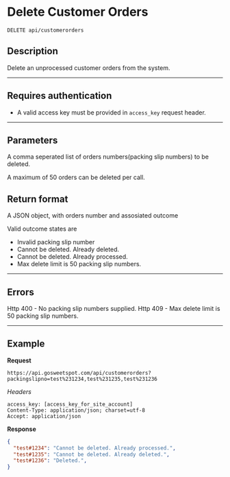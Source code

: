 # Delete Customer Orders

    DELETE api/customerorders

## Description
Delete an unprocessed customer orders from the system.

***

## Requires authentication
* A valid access key must be provided in `access_key` request header.

***

## Parameters

A comma seperated list of orders numbers(packing slip numbers) to be deleted.

A maximum of 50 orders can be deleted per call.

## Return format
A JSON object, with orders number and assosiated outcome

Valid outcome states are
* Invalid packing slip number
* Cannot be deleted. Already deleted.
* Cannot be deleted. Already processed.
* Max delete limit is 50 packing slip numbers.

***

## Errors
Http 400 - No packing slip numbers supplied.
Http 409 - Max delete limit is 50 packing slip numbers.
***

## Example
**Request**
```
https://api.gosweetspot.com/api/customerorders?packingslipno=test%231234,test%231235,test%231236
```
*Headers*

    access_key: [access_key_for_site_account]
    Content-Type: application/json; charset=utf-8
    Accept: application/json  
    
**Response**
``` json
{
  "test#1234": "Cannot be deleted. Already processed.",
  "test#1235": "Cannot be deleted. Already deleted.",
  "test#1236": "Deleted.",
}
```
